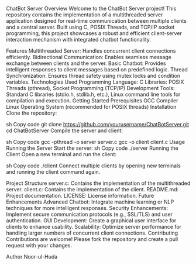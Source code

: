 
ChatBot Server
Overview
Welcome to the ChatBot Server project! This repository contains the implementation of a multithreaded server application designed for real-time communication between multiple clients and a central server. Built using C, POSIX Threads, and TCP/IP socket programming, this project showcases a robust and efficient client-server interaction mechanism with integrated chatbot functionality.

Features
Multithreaded Server: Handles concurrent client connections efficiently.
Bidirectional Communication: Enables seamless message exchange between clients and the server.
Basic Chatbot: Provides intelligent responses to client messages based on predefined logic.
Thread Synchronization: Ensures thread safety using mutex locks and condition variables.
Technologies Used
Programming Language: C
Libraries: POSIX Threads (pthread), Socket Programming (TCP/IP)
Development Tools: Standard C libraries (stdio.h, stdlib.h, etc.), Linux command line tools for compilation and execution.
Getting Started
Prerequisites
GCC Compiler
Linux Operating System (recommended for POSIX threads)
Installation
Clone the repository:

sh
Copy code
git clone https://github.com/yourusername/ChatBotServer.git
cd ChatBotServer
Compile the server and client:

sh
Copy code
gcc -pthread -o server server.c
gcc -o client client.c
Usage
Running the Server
Start the server:
sh
Copy code
./server
Running the Client
Open a new terminal and run the client:

sh
Copy code
./client
Connect multiple clients by opening new terminals and running the client command again.

Project Structure
server.c: Contains the implementation of the multithreaded server.
client.c: Contains the implementation of the client.
README.md: Project documentation.
LICENSE: License information.
Future Enhancements
Advanced Chatbot: Integrate machine learning or NLP techniques for more intelligent responses.
Security Enhancements: Implement secure communication protocols (e.g., SSL/TLS) and user authentication.
GUI Development: Create a graphical user interface for clients to enhance usability.
Scalability: Optimize server performance for handling larger numbers of concurrent client connections.
Contributing
Contributions are welcome! Please fork the repository and create a pull request with your changes.


Author
Noor-ul-Huda 
